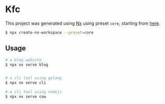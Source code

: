 # Kfc

This project was generated using [Nx](https://nx.dev) using preset `core`, starting from [here](https://nx.dev/core-tutorial/01-create-blog).

```bash
$ npx create-nx-workspace --preset=core
```

## Usage

```bash
# a blog website
$ npx nx serve blog


# a cli tool using golang
$ npx nx serve cli

# a cli tool using nodejs
$ npx nx serve cow
```
